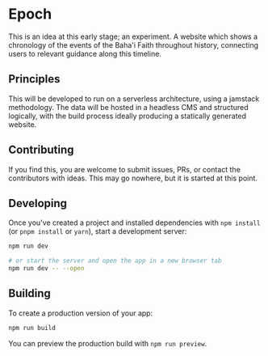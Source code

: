 # Epoch
This is an idea at this early stage; an experiment. A website which shows a chronology of the events of the Baha'i Faith throughout history, connecting users to relevant guidance along this timeline.

## Principles
This will be developed to run on a serverless architecture, using a jamstack methodology. The data will be hosted in a headless CMS and structured logically, with the build process ideally producing a statically generated website.

## Contributing
If you find this, you are welcome to submit issues, PRs, or contact the contributors with ideas. This may go nowhere, but it is started at this point.

## Developing

Once you've created a project and installed dependencies with `npm install` (or `pnpm install` or `yarn`), start a development server:

```bash
npm run dev

# or start the server and open the app in a new browser tab
npm run dev -- --open
```

## Building

To create a production version of your app:

```bash
npm run build
```

You can preview the production build with `npm run preview`.